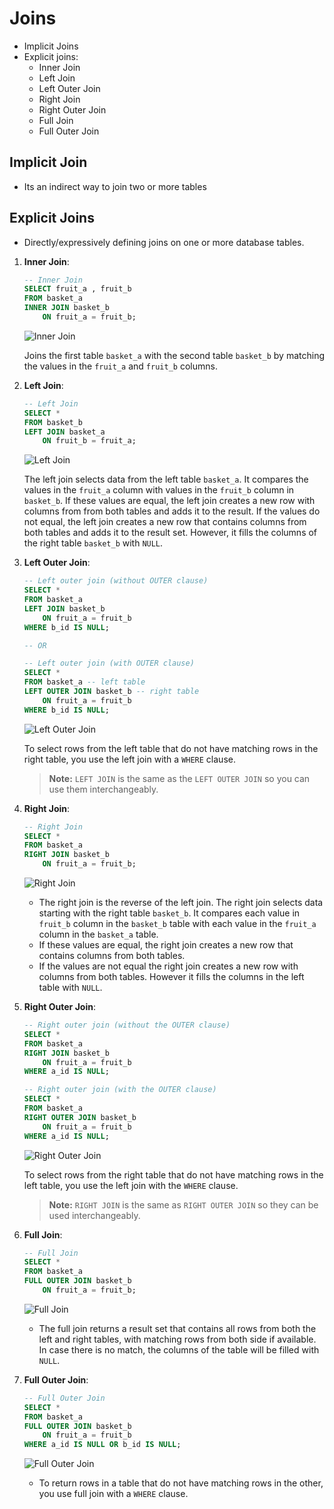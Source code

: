 # Joins

- Implicit Joins
- Explicit joins:
    - Inner Join
    - Left Join
    - Left Outer Join
    - Right Join
    - Right Outer Join
    - Full Join
    - Full Outer Join 

## Implicit Join

- Its an indirect way to join two or more tables 

## Explicit Joins

- Directly/expressively defining joins on one or more database tables.

1. **Inner Join**:

    ```sql
    -- Inner Join
    SELECT fruit_a , fruit_b
    FROM basket_a
    INNER JOIN basket_b 
        ON fruit_a = fruit_b;
    ```

    ![Inner Join](example_imgs/PostgreSQL-Join-Inner-Join.png)

    Joins the first table `basket_a` with the second table `basket_b` by matching the values in the `fruit_a` and `fruit_b` columns.

2. **Left Join**:

    ```sql
    -- Left Join
    SELECT *
    FROM basket_b
    LEFT JOIN basket_a
        ON fruit_b = fruit_a;
    ```

    ![Left Join](example_imgs/PostgreSQL-Join-Left-Join.png)

    The left join selects data from the left table `basket_a`. It compares the values in the `fruit_a` column with values in the `fruit_b` column in `basket_b`. 
    If these values are equal, the left join creates a new row with columns from from both tables and adds it to the result.
    If the values do not equal, the left join creates a new row that contains columns from both tables and adds it to the result set. However, it fills the columns of the right table `basket_b` with `NULL`.

3. **Left Outer Join**:

    ```sql
    -- Left outer join (without OUTER clause)
    SELECT * 
    FROM basket_a
    LEFT JOIN basket_b
        ON fruit_a = fruit_b
    WHERE b_id IS NULL;

    -- OR

    -- Left outer join (with OUTER clause)
    SELECT *
    FROM basket_a -- left table
    LEFT OUTER JOIN basket_b -- right table
        ON fruit_a = fruit_b
    WHERE b_id IS NULL;
    ```

    ![Left Outer Join](example_imgs/PostgreSQL-Join-Left-Join-with-Where.png)

    To select rows from the left table that do not have matching rows in the right table, you use the left join with a `WHERE` clause.

    > **Note:** `LEFT JOIN` is the same as the `LEFT OUTER JOIN` so you can use them interchangeably.

4. **Right Join**:

    ```sql
    -- Right Join
    SELECT *
    FROM basket_a
    RIGHT JOIN basket_b
        ON fruit_a = fruit_b;
    ```

    ![Right Join](example_imgs/PostgreSQL-Join-Right-Join.png)

    - The right join is the reverse of the left join. The right join selects data starting with the right table `basket_b`. It compares each value in `fruit_b` column in the `basket_b` table with each value in the `fruit_a` column in the `basket_a` table.
    - If these values are equal, the right join creates a new row that contains columns from both tables.
    - If the values are not equal the right join creates a new row with columns from both tables. However it fills the columns in the left table with `NULL`.

5. **Right Outer Join**:

    ```sql
    -- Right outer join (without the OUTER clause)
    SELECT * 
    FROM basket_a
    RIGHT JOIN basket_b
        ON fruit_a = fruit_b
    WHERE a_id IS NULL;

    -- Right outer join (with the OUTER clause)
    SELECT *
    FROM basket_a
    RIGHT OUTER JOIN basket_b
        ON fruit_a = fruit_b
    WHERE a_id IS NULL;
    ```

    ![Right Outer Join](example_imgs/PostgreSQL-Join-Right-Join-with-Where.png)

    To select rows from the right table that do not have matching rows in the left table, you use the left join with the `WHERE` clause.

    > **Note:** `RIGHT JOIN` is the same as `RIGHT OUTER JOIN` so they can be used interchangeably.

6. **Full Join**:

    ```sql
    -- Full Join
    SELECT *
    FROM basket_a
    FULL OUTER JOIN basket_b
        ON fruit_a = fruit_b;
    ```

    ![Full Join](example_imgs/PostgreSQL-Join-Full-Outer-Join.png)

    - The full join returns a result set that contains all rows from both the left and right tables, with matching rows from both side if available. In case there is no match, the columns of the table will be filled with `NULL`.

7. **Full Outer Join**:

    ```sql
    -- Full Outer Join
    SELECT *
    FROM basket_a 
    FULL OUTER JOIN basket_b
        ON fruit_a = fruit_b
    WHERE a_id IS NULL OR b_id IS NULL;
    ```

    ![Full Outer Join](example_imgs/PostgreSQL-Join-Full-Outer-Join-with-Where.png)

    - To return rows in a table that do not have matching rows in the other, you use full join with a `WHERE` clause.

